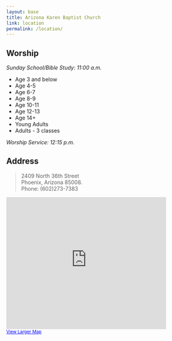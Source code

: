 ```yaml
---
layout: base
title: Arizona Karen Baptist Church
link: location
permalink: /location/
---
```


## Worship

*Sunday School/Bible Study: 11:00 a.m.*

- Age 3 and below
- Age 4-5
- Age 6-7
- Age 8-9
- Age 10-11
- Age 12-13
- Age 14+
- Young Adults
- Adults - 3 classes

*Worship Service: 12:15 p.m.*

## Address

> 2409 North 36th Street  
> Phoenix, Arizona 85008.  
> Phone: (602)273-7383   

<div class="container">
    <div class="row">
        <div class="col-md-12">
<iframe width="425" height="350" frameborder="0" scrolling="no" marginheight="0" marginwidth="0" src="http://maps.google.com/maps?f=q&amp;source=s_q&amp;hl=en&amp;geocode=&amp;q=2409+North+36th+Street+Phoenix,+Arizona+85008&amp;sll=37.0625,-95.677068&amp;sspn=37.819897,86.572266&amp;ie=UTF8&amp;hq=&amp;hnear=2409+N+36th+St,+Phoenix,+Maricopa,+Arizona+85008&amp;z=14&amp;ll=33.473867,-112.003762&amp;output=embed"></iframe><br /><small><a href="http://maps.google.com/maps?f=q&amp;source=embed&amp;hl=en&amp;geocode=&amp;q=2409+North+36th+Street+Phoenix,+Arizona+85008&amp;sll=37.0625,-95.677068&amp;sspn=37.819897,86.572266&amp;ie=UTF8&amp;hq=&amp;hnear=2409+N+36th+St,+Phoenix,+Maricopa,+Arizona+85008&amp;z=14&amp;ll=33.473867,-112.003762" style="color:#0000FF;text-align:left">View Larger Map</a></small>
        </div>
    </div>
</div>
      
